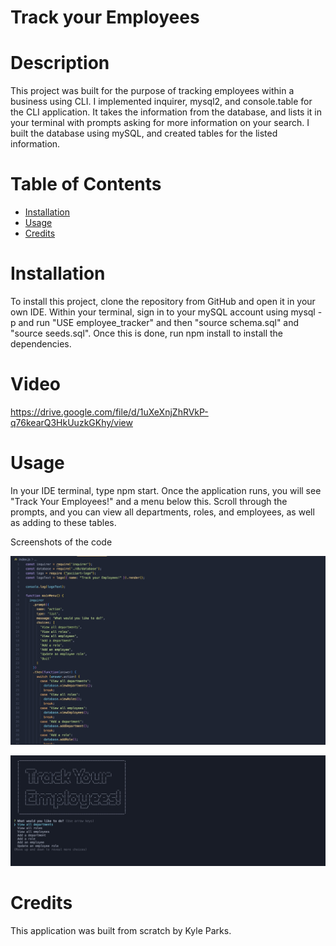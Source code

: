 # Track your Employees

# Description

This project was built for the purpose of tracking employees within a business using CLI. I implemented inquirer, mysql2, and console.table for the CLI application. It takes the information from the database, and lists it in your terminal with prompts asking for more information on your search. I built the database using mySQL, and created tables for the listed information.

# Table of Contents
* [Installation](#installation)
* [Usage](#usage)
* [Credits](#credits)

# Installation

To install this project, clone the repository from GitHub and open it in your own IDE. Within your terminal, sign in to your mySQL account using mysql -p and run "USE employee_tracker" and then "source schema.sql" and "source seeds.sql". Once this is done, run npm install to install the dependencies.

# Video

https://drive.google.com/file/d/1uXeXnjZhRVkP-q76kearQ3HkUuzkGKhy/view

# Usage

In your IDE terminal, type npm start. Once the application runs, you will see "Track Your Employees!" and a menu below this. Scroll through the prompts, and you can view all departments, roles, and employees, as well as adding to these tables.

Screenshots of the code

![first](images/first.jpg)

![second](images/second.jpg)

# Credits

This application was built from scratch by Kyle Parks.